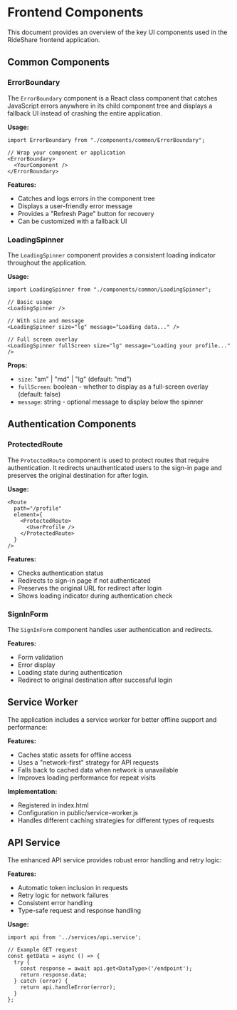 # Frontend Components

This document provides an overview of the key UI components used in the RideShare frontend application.

## Common Components

### ErrorBoundary

The `ErrorBoundary` component is a React class component that catches JavaScript errors anywhere in its child component tree and displays a fallback UI instead of crashing the entire application.

**Usage:**
```tsx
import ErrorBoundary from "./components/common/ErrorBoundary";

// Wrap your component or application
<ErrorBoundary>
  <YourComponent />
</ErrorBoundary>
```

**Features:**
- Catches and logs errors in the component tree
- Displays a user-friendly error message
- Provides a "Refresh Page" button for recovery
- Can be customized with a fallback UI

### LoadingSpinner

The `LoadingSpinner` component provides a consistent loading indicator throughout the application.

**Usage:**
```tsx
import LoadingSpinner from "./components/common/LoadingSpinner";

// Basic usage
<LoadingSpinner />

// With size and message
<LoadingSpinner size="lg" message="Loading data..." />

// Full screen overlay
<LoadingSpinner fullScreen size="lg" message="Loading your profile..." />
```

**Props:**
- `size`: "sm" | "md" | "lg" (default: "md")
- `fullScreen`: boolean - whether to display as a full-screen overlay (default: false)
- `message`: string - optional message to display below the spinner

## Authentication Components

### ProtectedRoute

The `ProtectedRoute` component is used to protect routes that require authentication. It redirects unauthenticated users to the sign-in page and preserves the original destination for after login.

**Usage:**
```tsx
<Route 
  path="/profile" 
  element={
    <ProtectedRoute>
      <UserProfile />
    </ProtectedRoute>
  } 
/>
```

**Features:**
- Checks authentication status
- Redirects to sign-in page if not authenticated
- Preserves the original URL for redirect after login
- Shows loading indicator during authentication check

### SignInForm

The `SignInForm` component handles user authentication and redirects.

**Features:**
- Form validation
- Error display
- Loading state during authentication
- Redirect to original destination after successful login

## Service Worker

The application includes a service worker for better offline support and performance:

**Features:**
- Caches static assets for offline access
- Uses a "network-first" strategy for API requests
- Falls back to cached data when network is unavailable
- Improves loading performance for repeat visits

**Implementation:**
- Registered in index.html
- Configuration in public/service-worker.js
- Handles different caching strategies for different types of requests

## API Service

The enhanced API service provides robust error handling and retry logic:

**Features:**
- Automatic token inclusion in requests
- Retry logic for network failures
- Consistent error handling
- Type-safe request and response handling

**Usage:**
```tsx
import api from '../services/api.service';

// Example GET request
const getData = async () => {
  try {
    const response = await api.get<DataType>('/endpoint');
    return response.data;
  } catch (error) {
    return api.handleError(error);
  }
};
```
